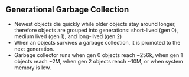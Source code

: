 Generational Garbage Collection
-------------------------------

* Newest objects die quickly while older objects stay around longer, therefore objects are grouped into generations: short-lived (gen 0), medium lived (gen 1), and long-lived (gen 2)
* When an objects survives a garbage collection, it is promoted to the next generation.
* Garbage collector runs when gen 0 objects reach ~256k, when gen 1 objects reach ~2M, when gen 2 objects reach ~10M, or when system memory is low.
